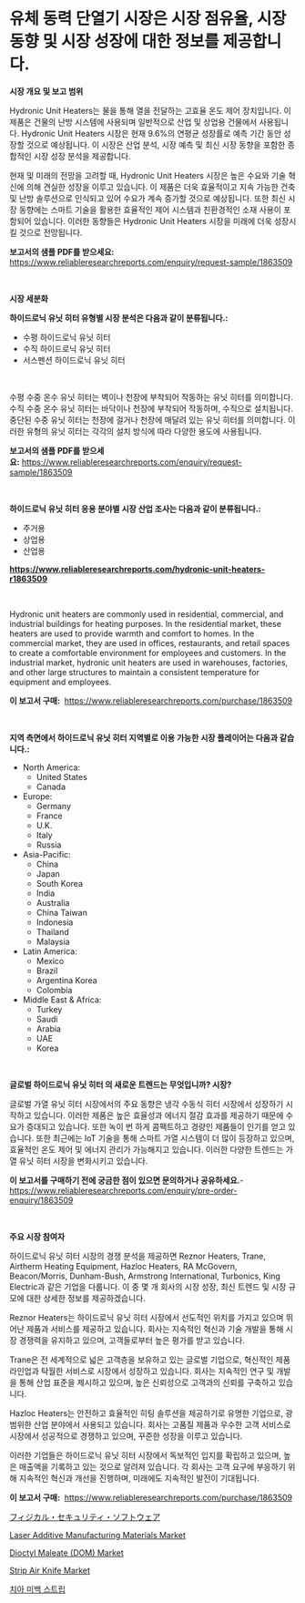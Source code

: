 <p><h1>유체 동력 단열기 시장은 시장 점유율, 시장 동향 및 시장 성장에 대한 정보를 제공합니다.</h1></p><p><strong>시장 개요 및 보고 범위</strong></p>
<p><p>Hydronic Unit Heaters는 물을 통해 열을 전달하는 고효율 온도 제어 장치입니다. 이 제품은 건물의 난방 시스템에 사용되며 일반적으로 산업 및 상업용 건물에서 사용됩니다. Hydronic Unit Heaters 시장은 현재 9.6%의 연평균 성장률로 예측 기간 동안 성장할 것으로 예상됩니다. 이 시장은 산업 분석, 시장 예측 및 최신 시장 동향을 포함한 종합적인 시장 성장 분석을 제공합니다. </p><p>현재 및 미래의 전망을 고려할 때, Hydronic Unit Heaters 시장은 높은 수요와 기술 혁신에 의해 견실한 성장을 이루고 있습니다. 이 제품은 더욱 효율적이고 지속 가능한 건축 및 난방 솔루션으로 인식되고 있어 수요가 계속 증가할 것으로 예상됩니다. 또한 최신 시장 동향에는 스마트 기술을 활용한 효율적인 제어 시스템과 친환경적인 소재 사용이 포함되어 있습니다. 이러한 동향들은 Hydronic Unit Heaters 시장을 미래에 더욱 성장시킬 것으로 전망됩니다.</p></p>
<p><strong>보고서의 샘플 PDF를 받으세요:</strong> <a href="https://www.reliableresearchreports.com/enquiry/request-sample/1863509">https://www.reliableresearchreports.com/enquiry/request-sample/1863509</a></p>
<p>&nbsp;</p>
<p><strong>시장 세분화</strong></p>
<p><strong>하이드로닉 유닛 히터 유형별 시장 분석은 다음과 같이 분류됩니다.:</strong></p>
<p><ul><li>수평 하이드로닉 유닛 히터</li><li>수직 하이드로닉 유닛 히터</li><li>서스펜션 하이드로닉 유닛 히터</li></ul></p>
<p>&nbsp;</p>
<p><p>수평 수중 온수 유닛 히터는 벽이나 천장에 부착되어 작동하는 유닛 히터를 의미합니다. 수직 수중 온수 유닛 히터는 바닥이나 천장에 부착되어 작동하며, 수직으로 설치됩니다. 중단된 수중 유닛 히터는 천장에 걸거나 천장에 매달려 있는 유닛 히터를 의미합니다. 이러한 유형의 유닛 히터는 각각의 설치 방식에 따라 다양한 용도에 사용됩니다.</p></p>
<p><strong>보고서의 샘플 PDF를 받으세요:</strong>&nbsp;<a href="https://www.reliableresearchreports.com/enquiry/request-sample/1863509">https://www.reliableresearchreports.com/enquiry/request-sample/1863509</a></p>
<p>&nbsp;</p>
<p><strong> 하이드로닉 유닛 히터 응용 분야별 시장 산업 조사는 다음과 같이 분류됩니다.:</strong></p>
<p><ul><li>주거용</li><li>상업용</li><li>산업용</li></ul></p>
<p><strong><a href="https://www.reliableresearchreports.com/hydronic-unit-heaters-r1863509">https://www.reliableresearchreports.com/hydronic-unit-heaters-r1863509</a></strong></p>
<p>&nbsp;</p>
<p><p>Hydronic unit heaters are commonly used in residential, commercial, and industrial buildings for heating purposes. In the residential market, these heaters are used to provide warmth and comfort to homes. In the commercial market, they are used in offices, restaurants, and retail spaces to create a comfortable environment for employees and customers. In the industrial market, hydronic unit heaters are used in warehouses, factories, and other large structures to maintain a consistent temperature for equipment and employees.</p></p>
<p><strong>이 보고서 구매:</strong>&nbsp; <a href="https://www.reliableresearchreports.com/purchase/1863509">https://www.reliableresearchreports.com/purchase/1863509</a></p>
<p>&nbsp;</p>
<p><strong>지역 측면에서 하이드로닉 유닛 히터 지역별로 이용 가능한 시장 플레이어는 다음과 같습니다.:</strong></p>
<p><ul>
    <li>
        North America:
        <ul>
            <li>United States</li>
            <li>Canada</li>
        </ul>
    </li>
    <li>
        Europe:
        <ul>
            <li>Germany</li>
            <li>France</li>
            <li>U.K.</li>
            <li>Italy</li>
            <li>Russia</li>
        </ul>
    </li>
    <li>
        Asia-Pacific:
        <ul>
            <li>China</li>
            <li>Japan</li>
            <li>South Korea</li>
            <li>India</li>
            <li>Australia</li>
            <li>China Taiwan</li>
            <li>Indonesia</li>
            <li>Thailand</li>
            <li>Malaysia</li>
        </ul>
    </li>
    <li>
        Latin America:
        <ul>
            <li>Mexico</li>
            <li>Brazil</li>
            <li>Argentina Korea</li>
            <li>Colombia</li>
        </ul>
    </li>
    <li>
        Middle East & Africa:
        <ul>
            <li>Turkey</li>
            <li>Saudi</li>
            <li>Arabia</li>
            <li>UAE</li>
            <li>Korea</li>
        </ul>
    </li>
    </ul></p>
<p>&nbsp;</p>
<p><strong>글로벌 하이드로닉 유닛 히터 의 새로운 트렌드는 무엇입니까? 시장?</strong></p>
<p><p>글로벌 가열 유닛 히터 시장에서의 주요 동향은 냉각 수동식 히터 시장에서 성장하기 시작하고 있습니다. 이러한 제품은 높은 효율성과 에너지 절감 효과를 제공하기 때문에 수요가 증대되고 있습니다. 또한 녹이 번 하게 콤팩트하고 경량인 제품들이 인기를 얻고 있습니다. 또한 최근에는 IoT 기술을 통해 스마트 가열 시스템이 더 많이 등장하고 있으며, 효율적인 온도 제어 및 에너지 관리가 가능해지고 있습니다. 이러한 다양한 트렌드는 가열 유닛 히터 시장을 변화시키고 있습니다.</p></p>
<p><strong>이 보고서를 구매하기 전에 궁금한 점이 있으면 문의하거나 공유하세요.</strong>- <a href="https://www.reliableresearchreports.com/enquiry/pre-order-enquiry/1863509">https://www.reliableresearchreports.com/enquiry/pre-order-enquiry/1863509</a></p>
<p>&nbsp;</p>
<p><strong>주요 시장 참여자</strong></p>
<p><p>하이드로닉 유닛 히터 시장의 경쟁 분석을 제공하면 Reznor Heaters, Trane, Airtherm Heating Equipment, Hazloc Heaters, RA McGovern, Beacon/Morris, Dunham-Bush, Armstrong International, Turbonics, King Electric과 같은 기업을 다룹니다. 이 중 몇 개 회사의 시장 성장, 최신 트렌드 및 시장 규모에 대한 상세한 정보를 제공하겠습니다. </p><p>Reznor Heaters는 하이드로닉 유닛 히터 시장에서 선도적인 위치를 가지고 있으며 뛰어난 제품과 서비스를 제공하고 있습니다. 회사는 지속적인 혁신과 기술 개발을 통해 시장 경쟁력을 유지하고 있으며, 고객들로부터 높은 평가를 받고 있습니다. </p><p>Trane은 전 세계적으로 넓은 고객층을 보유하고 있는 글로벌 기업으로, 혁신적인 제품 라인업과 탁월한 서비스로 시장에서 성장하고 있습니다. 회사는 지속적인 연구 및 개발을 통해 산업 표준을 제시하고 있으며, 높은 신뢰성으로 고객과의 신뢰를 구축하고 있습니다. </p><p>Hazloc Heaters는 안전하고 효율적인 히팅 솔루션을 제공하기로 유명한 기업으로, 광범위한 산업 분야에서 사용되고 있습니다. 회사는 고품질 제품과 우수한 고객 서비스로 시장에서 성공적으로 경쟁하고 있으며, 꾸준한 성장을 이루고 있습니다. </p><p>이러한 기업들은 하이드로닉 유닛 히터 시장에서 독보적인 입지를 확립하고 있으며, 높은 매출액을 기록하고 있는 것으로 알려져 있습니다. 각 회사는 고객 요구에 부응하기 위해 지속적인 혁신과 개선을 진행하며, 미래에도 지속적인 발전이 기대됩니다.</p></p>
<p><strong>이 보고서 구매:</strong>&nbsp;&nbsp;<a href="https://www.reliableresearchreports.com/purchase/1863509">https://www.reliableresearchreports.com/purchase/1863509</a></p>
<p><p><a href="https://github.com/one-cool-chick/Market-Research-Report-List-1/blob/main/350420945284.md">フィジカル・セキュリティ・ソフトウェア</a></p><p><a href="https://frill-swim-3cd.notion.site/Laser-Additive-Manufacturing-Materials-Market-Analysis-Its-CAGR-Market-Segmentation-and-Global-Ind-e8df3c938acb4d42be0033e3b2622540">Laser Additive Manufacturing Materials Market</a></p><p><a href="https://issuu.com/reportprime-2/docs/dioctyl-maleate-dom-market-size-2030.pptx">Dioctyl Maleate (DOM) Market</a></p><p><a href="https://github.com/julyju69/Market-Research-Report-List-3/blob/main/strip-air-knife-market.md">Strip Air Knife Market</a></p><p><a href="https://github.com/chupp85/Market-Research-Report-List-1/blob/main/442939841424.md">치아 미백 스트립</a></p></p>